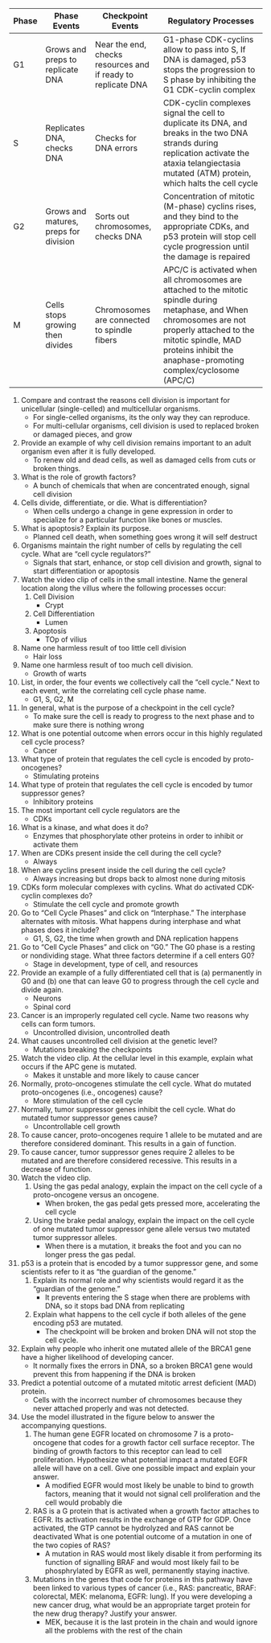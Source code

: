 | Phase | Phase Events                          | Checkpoint Events                                            | Regulatory Processes                                                                                                                                                                                                                       |
| ----- | ------------------------------------- | ------------------------------------------------------------ | ------------------------------------------------------------------------------------------------------------------------------------------------------------------------------------------------------------------------------------------ |
| G1    | Grows and preps to replicate DNA      | Near the end, checks resources and if ready to replicate DNA | G1-phase CDK-cyclins allow to pass into S, If DNA is damaged, p53 stops the progression to S phase by inhibiting the G1 CDK-cyclin complex                                                                                                 |
| S     | Replicates DNA, checks DNA            | Checks for DNA errors                                        | CDK-cyclin complexes signal the cell to duplicate its DNA, and breaks in the two DNA strands during replication activate the ataxia telangiectasia mutated (ATM) protein, which halts the cell cycle                                       |
| G2    | Grows and matures, preps for division | Sorts out chromosomes, checks DNA                            | Concentration of mitotic (M-phase) cyclins rises, and they bind to the appropriate CDKs, and p53 protein will stop cell cycle progression until the damage is repaired                                                                     |
| M     | Cells stops growing then divides      | Chromosomes are connected to spindle fibers                  | APC/C is activated when all chromosomes are attached to the mitotic spindle during metaphase, and When chromosomes are not properly attached to the mitotic spindle, MAD proteins inhibit the anaphase-promoting complex/cyclosome (APC/C) |

1. Compare and contrast the reasons cell division is important for unicellular (single-celled) and multicellular organisms.
	- For single-celled organisms, its the only way they can reproduce.
	- For multi-cellular organisms, cell division is used to replaced broken or damaged pieces, and grow
2. Provide an example of why cell division remains important to an adult organism even after it is fully developed.
	- To renew old and dead cells, as well as damaged cells from cuts or broken things.
3. What is the role of growth factors?
	- A bunch of chemicals that when are concentrated enough, signal cell division
4. Cells divide, differentiate, or die. What is differentiation?
	- When cells undergo a change in gene expression in order to specialize for a particular function like bones or muscles.
5. What is apoptosis? Explain its purpose.
	- Planned cell death, when something goes wrong it will self destruct
6. Organisms maintain the right number of cells by regulating the cell cycle. What are “cell cycle regulators?”
	- Signals that start, enhance, or stop cell division and growth, signal to start differentiation or apoptosis
7. Watch the video clip of cells in the small intestine. Name the general location along the villus where the following processes occur:
	1. Cell Division
		- Crypt
	2. Cell Differentiation
		- Lumen
	3. Apoptosis
		- TOp of vilius
8. Name one harmless result of too little cell division
	- Hair loss
9. Name one harmless result of too much cell division.
	- Growth of warts
10. List, in order, the four events we collectively call the “cell cycle.” Next to each event, write the correlating cell cycle phase name.
	- G1, S, G2, M
11. In general, what is the purpose of a checkpoint in the cell cycle?
	- To make sure the cell is ready to progress to the next phase and to make sure there is nothing wrong
12. What is one potential outcome when errors occur in this highly regulated cell cycle process?
	- Cancer
13. What type of protein that regulates the cell cycle is encoded by proto-oncogenes?
	- Stimulating proteins
14. What type of protein that regulates the cell cycle is encoded by tumor suppressor genes?
	- Inhibitory proteins
15. The most important cell cycle regulators are the
	- CDKs
16. What is a kinase, and what does it do?
	- Enzymes that phosphorylate other proteins in order to inhibit or activate them
17. When are CDKs present inside the cell during the cell cycle?
	- Always
18. When are cyclins present inside the cell during the cell cycle?
	- Always increasing but drops back to almost none during mitosis
19. CDKs form molecular complexes with cyclins. What do activated CDK-cyclin complexes do?
	- Stimulate the cell cycle and promote growth
20. Go to “Cell Cycle Phases” and click on “Interphase.” The interphase alternates with mitosis. What happens during interphase and what phases does it include?
	- G1, S, G2, the time when growth and DNA replication happens
21. Go to “Cell Cycle Phases” and click on “G0.” The G0 phase is a resting or nondividing stage. What three factors determine if a cell enters G0?
	- Stage in development, type of cell, and resources
22. Provide an example of a fully differentiated cell that is (a) permanently in G0 and (b) one that can leave G0 to progress through the cell cycle and divide again.
	- Neurons
	- Spinal cord
23. Cancer is an improperly regulated cell cycle. Name two reasons why cells can form tumors.
	- Uncontrolled division, uncontrolled death
24. What causes uncontrolled cell division at the genetic level?
	- Mutations breaking the checkpoints
25. Watch the video clip. At the cellular level in this example, explain what occurs if the APC gene is mutated.
	- Makes it unstable and more likely to cause cancer
26. Normally, proto-oncogenes stimulate the cell cycle. What do mutated proto-oncogenes (i.e., oncogenes) cause?
	- More stimulation of the cell cycle
27. Normally, tumor suppressor genes inhibit the cell cycle. What do mutated tumor suppressor genes cause?
	- Uncontrollable cell growth
28. To cause cancer, proto-oncogenes require 1 allele to be mutated and are therefore considered dominant. This results in a gain of function.
29. To cause cancer, tumor suppressor genes require 2 alleles to be mutated and are therefore considered recessive. This results in a decrease of function.
30. Watch the video clip.
	1. Using the gas pedal analogy, explain the impact on the cell cycle of a proto-oncogene versus an oncogene.
		- When broken, the gas pedal gets pressed more, accelerating the cell cycle
	2. Using the brake pedal analogy, explain the impact on the cell cycle of one mutated tumor suppressor gene allele versus two mutated tumor suppressor alleles.
		- When there is a mutation, it breaks the foot and you can no longer press the gas pedal.
31. p53 is a protein that is encoded by a tumor suppressor gene, and some scientists refer to it as “the guardian of the genome.”
	1. Explain its normal role and why scientists would regard it as the “guardian of the genome.”
		- It prevents entering the S stage when there are problems with DNA, so it stops bad DNA from replicating
	2. Explain what happens to the cell cycle if both alleles of the gene encoding p53 are mutated.
		- The checkpoint will be broken and broken DNA will not stop the cell cycle.
32. Explain why people who inherit one mutated allele of the BRCA1 gene have a higher likelihood of developing cancer.
	- It normally fixes the errors in DNA, so a broken BRCA1 gene would prevent this from happening if the DNA is broken
33. Predict a potential outcome of a mutated mitotic arrest deficient (MAD) protein.
	- Cells with the incorrect number of chromosomes because they never attached properly and was not detected.
34. Use the model illustrated in the figure below to answer the accompanying questions.
	1. The human gene EGFR located on chromosome 7 is a proto-oncogene that codes for a growth factor cell surface receptor. The binding of growth factors to this receptor can lead to cell proliferation. Hypothesize what potential impact a mutated EGFR allele will have on a cell. Give one possible impact and explain your answer.
		- A modified EGFR would most likely be unable to bind to growth factors, meaning that it would not signal cell proliferation and the cell would probably die
	2. RAS is a G protein that is activated when a growth factor attaches to EGFR. Its activation results in the exchange of GTP for GDP. Once activated, the GTP cannot be hydrolyzed and RAS cannot be deactivated What is one potential outcome of a mutation in one of the two copies of RAS?
		- A mutation in RAS would most likely disable it from performing its function of signalling BRAF and would most likely fail to be phosphrylated by EGFR as well, permanently staying inactive.
	3. Mutations in the genes that code for proteins in this pathway have been linked to various types of cancer (i.e., RAS: pancreatic, BRAF: colorectal, MEK: melanoma, EGFR: lung). If you were developing a new cancer drug, what would be an appropriate target protein for the new drug therapy? Justify your answer.
		- MEK, because it is the last protein in the chain and would ignore all the problems with the rest of the chain
